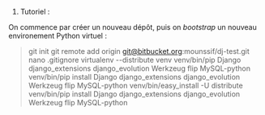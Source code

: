 1. Tutoriel :

On commence par créer un nouveau dépôt, puis on *bootstrap* un nouveau environement Python virtuel :

> git init
> git remote add origin git@bitbucket.org:mounssif/dj-test.git
> nano .gitignore
> virtualenv --distribute venv
> venv/bin/pip Django django_extensions django_evolution Werkzeug flip MySQL-python
> venv/bin/pip install Django django_extensions django_evolution Werkzeug flip MySQL-python
> venv/bin/easy_install -U distribute
> venv/bin/pip install Django django_extensions django_evolution Werkzeug flip MySQL-python

